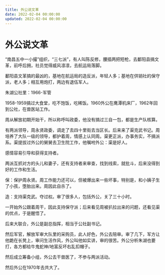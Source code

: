 ```yaml
---
title: 外公说文革
date: 2022-02-04 00:00:00
updated: 2022-02-04 00:00:00
---
```


# 外公说文革

“南昌五中一小撮”组织，“三七派”，有人叫陈反修，腰插两把短枪，去鄱阳县搞文革，前呼后拥，社员觉得威风凛凛，去航运局落脚。

鄱阳县文革搞的最凶的，基地在航运局的造反派，年轻人多；基地在供销社的保守派，老人多；相互用炮打，两边有退伍军人。

朱湖公社里：1966-军管

1958-1959搞过大食堂，吃不饱饭，吃稀饭。1960外公在鹰潭机床厂，1962年回到公社，在兽医站工作。

周从解放初期开始干，所以称呼叫政委，他没有搞过三自一包，都是生产队核算。

有两派领导，周永贤政委，调走了去四十里街去当区长。后来来了渠克武书记。周培养了大队一级的领导，都护着周，情感上认同周。渠更正派，办事务实，不搞派系。渠提拔过外公的舅舅去卫生院工作，他嘱咐外公：渠是好人。

感情容易引导和获得支持者。

两派互抓对方的头儿和妻子，还有支持者来审查，找到线索，就批斗，后来没得到好的工作和生活。

保：保护周永贤。周工作能力还可以，但被爆出来一些坏事，特别是，和小姨子生了小孩，堕胎出来。周因此自杀了。

造：支持渠克武。夺过权。审了很多人，包括外公，关了三十小时。

一开始外公跟着周干，因此支持保守派；后来看见周被扒拉出来的问题，还看见渠的优点，于是醒悟了。

后来大联合，外公是副总指挥，相当于公社副书记。

然后军官，解放军审大队里的采购员，此人好色，外公去陪审。审了几下，军方让他跪在长凳上，审问生活作风，外公叫他如实讲，审的很苦。外公分析朱湖也要打，各方都给牛鬼蛇神/地富反坏右乱扣帽子。

然后成立筹备小组，外公去干兽医了，不参与两派活动。

然后外公在1970年去共大了。

